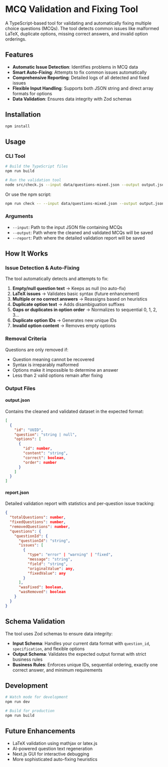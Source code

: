 # MCQ Validation and Fixing Tool

A TypeScript-based tool for validating and automatically fixing multiple choice questions (MCQs). The tool detects common issues like malformed LaTeX, duplicate options, missing correct answers, and invalid option orderings.

## Features

- **Automatic Issue Detection**: Identifies problems in MCQ data
- **Smart Auto-Fixing**: Attempts to fix common issues automatically
- **Comprehensive Reporting**: Detailed logs of all detected and fixed issues
- **Flexible Input Handling**: Supports both JSON string and direct array formats for options
- **Data Validation**: Ensures data integrity with Zod schemas

## Installation

```bash
npm install
```

## Usage

### CLI Tool

```bash
# Build the TypeScript files
npm run build

# Run the validation tool
node src/check.js --input data/questions-mixed.json --output output.json --report report.json
```

Or use the npm script:

```bash
npm run check -- --input data/questions-mixed.json --output output.json --report report.json
```

### Arguments

- `--input`: Path to the input JSON file containing MCQs
- `--output`: Path where the cleaned and validated MCQs will be saved
- `--report`: Path where the detailed validation report will be saved

## How It Works

### Issue Detection & Auto-Fixing

The tool automatically detects and attempts to fix:

1. **Empty/null question text** → Keeps as null (no auto-fix)
2. **LaTeX issues** → Validates basic syntax (future enhancement)
3. **Multiple or no correct answers** → Reassigns based on heuristics
4. **Duplicate option text** → Adds disambiguation suffixes
5. **Gaps or duplicates in option order** → Normalizes to sequential 0, 1, 2, 3...
6. **Duplicate option IDs** → Generates new unique IDs
7. **Invalid option content** → Removes empty options

### Removal Criteria

Questions are only removed if:

- Question meaning cannot be recovered
- Syntax is irreparably malformed
- Options make it impossible to determine an answer
- Less than 2 valid options remain after fixing

### Output Files

#### output.json

Contains the cleaned and validated dataset in the expected format:

```json
[
  {
    "id": "UUID",
    "question": "string | null",
    "options": [
      {
        "id": number,
        "content": "string",
        "correct": boolean,
        "order": number
      }
    ]
  }
]
```

#### report.json

Detailed validation report with statistics and per-question issue tracking:

```json
{
  "totalQuestions": number,
  "fixedQuestions": number,
  "removedQuestions": number,
  "questions": {
    "questionId": {
      "questionId": "string",
      "issues": [
        {
          "type": "error" | "warning" | "fixed",
          "message": "string",
          "field": "string",
          "originalValue": any,
          "fixedValue": any
        }
      ],
      "wasFixed": boolean,
      "wasRemoved": boolean
    }
  }
}
```

## Schema Validation

The tool uses Zod schemas to ensure data integrity:

- **Input Schema**: Handles your current data format with `question_id`, `specification`, and flexible options
- **Output Schema**: Validates the expected output format with strict business rules
- **Business Rules**: Enforces unique IDs, sequential ordering, exactly one correct answer, and minimum requirements

## Development

```bash
# Watch mode for development
npm run dev

# Build for production
npm run build
```

## Future Enhancements

- LaTeX validation using mathjax or latex.js
- AI-powered question text regeneration
- Next.js GUI for interactive debugging
- More sophisticated auto-fixing heuristics
